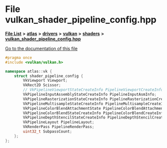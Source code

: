 

# File vulkan\_shader\_pipeline\_config.hpp

[**File List**](files.md) **>** [**atlas**](dir_1e6ffef027cfcf7ded3287660b505c9f.md) **>** [**drivers**](dir_1605561db8076fbb4262fa758aa3edc0.md) **>** [**vulkan**](dir_d1501d70e56e021a40f9d93dd0e2ca19.md) **>** [**shaders**](dir_9b3214b9b707733a210e487fc36953eb.md) **>** [**vulkan\_shader\_pipeline\_config.hpp**](vulkan__shader__pipeline__config_8hpp.md)

[Go to the documentation of this file](vulkan__shader__pipeline__config_8hpp.md)


```C++
#pragma once
#include <vulkan/vulkan.h>

namespace atlas::vk {
    struct shader_pipeline_config {
        VkViewport Viewport;
        VkRect2D Scissor;
        // VkPipelineViewportStateCreateInfo PipelineViewportCreateInfo;
        VkPipelineInputAssemblyStateCreateInfo PipelineInputAsmInfo;
        VkPipelineRasterizationStateCreateInfo PipelineRasterizationCreateInfo;
        VkPipelineMultisampleStateCreateInfo PipelineMultisampleCreateInfo;
        VkPipelineColorBlendAttachmentState PipelineColorBlendAttachments;
        VkPipelineColorBlendStateCreateInfo PipelineColorBlendCreateInfo;
        VkPipelineDepthStencilStateCreateInfo PipelineDepthStencilCreateInfo;
        VkPipelineLayout PipelineLayout;
        VkRenderPass PipelineRenderPass;
        uint32_t SubpassCount;
    };
};
```



